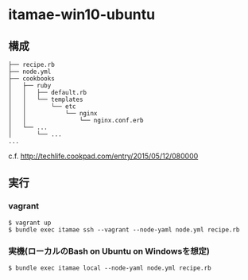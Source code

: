 # itamae-win10-ubuntu

## 構成

```
├── recipe.rb
├── node.yml
├── cookbooks
│   ├── ruby
│   │   ├── default.rb
│   │   └── templates
│   │       └── etc
│   │           └── nginx
│   │               └── nginx.conf.erb
│   └── ...
│       └── ...
...
```

c.f. http://techlife.cookpad.com/entry/2015/05/12/080000

## 実行

### vagrant

```
$ vagrant up
$ bundle exec itamae ssh --vagrant --node-yaml node.yml recipe.rb
```

### 実機(ローカルのBash on Ubuntu on Windowsを想定)

```
$ bundle exec itamae local --node-yaml node.yml recipe.rb
```
